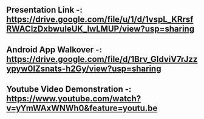 ## Presentation Link -: https://drive.google.com/file/u/1/d/1vspL_KRrsfRWAClzDxbwuIeUK_lwLMUP/view?usp=sharing
## Android App Walkover -: https://drive.google.com/file/d/1Brv_GIdviV7rJzzypyw0IZsnats-h2Gy/view?usp=sharing
## Youtube Video Demonstration -: https://www.youtube.com/watch?v=yYmWAxWNWh0&feature=youtu.be
